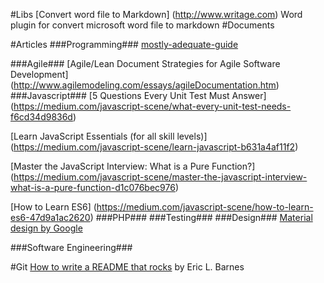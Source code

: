 #Libs
[Convert word file to Markdown] (http://www.writage.com) Word plugin for convert microsoft word file to markdown
#Documents

#Articles
###Programming###
[mostly-adequate-guide](https://drboolean.gitbooks.io/mostly-adequate-guide/content/index.html)

###Agile###
[Agile/Lean Document Strategies for Agile Software Development] (http://www.agilemodeling.com/essays/agileDocumentation.htm)
###Javascript###
[5 Questions Every Unit Test Must Answer] (https://medium.com/javascript-scene/what-every-unit-test-needs-f6cd34d9836d)

[Learn JavaScript Essentials (for all skill levels)] (https://medium.com/javascript-scene/learn-javascript-b631a4af11f2)

[Master the JavaScript Interview: What is a Pure Function?] (https://medium.com/javascript-scene/master-the-javascript-interview-what-is-a-pure-function-d1c076bec976)

[How to Learn ES6] (https://medium.com/javascript-scene/how-to-learn-es6-47d9a1ac2620)
###PHP###
###Testing###
###Design###
[Material design by Google](https://www.google.com/design/spec/material-design/introduction.html)

###Software Engineering###

#Git
[How to write a README that rocks](https://dotdev.co/how-to-write-a-readme-that-rocks-bc29f279611a) by Eric L. Barnes
